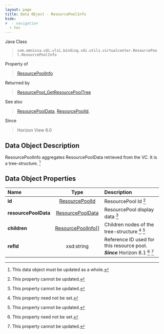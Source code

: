 ```yaml
---
layout: page
title: Data Object - ResourcePoolInfo
hide:
#  - navigation
  - toc
---
```






Java Class
> `com.omnissa.vdi.vlsi.binding.vdi.utils.virtualcenter.ResourcePool.ResourcePoolInfo`

Property of
> [ResourcePoolInfo](vdi.utils.virtualcenter.ResourcePool.ResourcePoolInfo.md#field_detail)

Returned by
> [ResourcePool_GetResourcePoolTree](vdi.utils.virtualcenter.ResourcePool.md#getResourcePoolTree)

See also
> [ResourcePoolData](vdi.utils.virtualcenter.ResourcePool.ResourcePoolData.md), [ResourcePoolId](vdi.entity.ResourcePoolId.md),

Since
> Horizon View 6.0


## Data Object Description

ResourcePoolInfo aggregates ResourcePoolData retrieved from the VC. It is a tree-structure.
 [^167]



## Data Object Properties

 Name | Type | Description
:---|:---:|:---
**id**| [ResourcePoolId](vdi.entity.ResourcePoolId.md)|  ResourcePool Id [^2]
**resourcePoolData**| [ResourcePoolData](vdi.utils.virtualcenter.ResourcePool.ResourcePoolData.md)|  ResourcePool display data [^2]
**children**| [ResourcePoolInfo[]](vdi.utils.virtualcenter.ResourcePool.ResourcePoolInfo.md)|  Children nodes of the tree-structure [^1] [^2]
**refId**|  xsd:string|  Reference ID used for this resource pool.  **_Since_** Horizon 8.1 [^1] [^2]
 


 


[^1]: This property need not be set.
[^2]: This property cannot be updated.
[^167]: This data object must be updated as a whole.